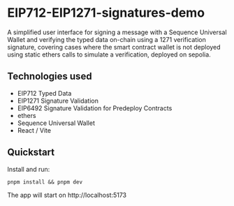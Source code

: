 # EIP712-EIP1271-signatures-demo
A simplified user interface for signing a message with a Sequence Universal Wallet and verifying the typed data on-chain using a 1271 verification signature, covering cases where the smart contract wallet is not deployed using static ethers calls to simulate a verification, deployed on sepolia.

## Technologies used
- EIP712 Typed Data
- EIP1271 Signature Validation
- EIP6492 Signature Validation for Predeploy Contracts
- ethers
- Sequence Universal Wallet
- React / Vite

## Quickstart
Install and run:

```shell
pnpm install && pnpm dev
```

The app will start on http://localhost:5173 
